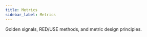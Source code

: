 ```yaml
---
title: Metrics
sidebar_label: Metrics
---
```


Golden signals, RED/USE methods, and metric design principles.
